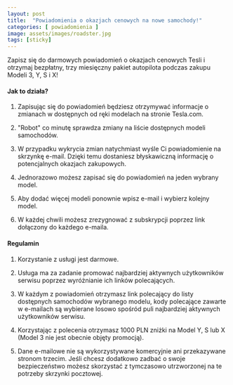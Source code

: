 ```yaml
---
layout: post
title:  "Powiadomienia o okazjach cenowych na nowe samochody!"
categories: [ powiadomienia ]
image: assets/images/roadster.jpg
tags: [sticky]
---
```


Zapisz się do darmowych powiadomień o okazjach cenowych Tesli i otrzymaj bezpłatny, trzy miesięczny pakiet autopilota podczas zakupu Modeli 3, Y, S i X!

#### Jak to działa?

1. Zapisując się do powiadomień będziesz otrzymywać informacje o zmianach w dostępnych od ręki modelach na stronie Tesla.com.

2. "Robot" co minutę sprawdza zmiany na liście dostępnych modeli samochodów.

3. W przypadku wykrycia zmian natychmiast wyśle Ci powiadomienie na skrzynkę e-mail. Dzięki temu dostaniesz błyskawiczną informację o potencjalnych okazjach zakupowych.

4. Jednorazowo możesz zapisać się do powiadomień na jeden wybrany model.

5. Aby dodać więcej modeli ponownie wpisz e-mail i wybierz kolejny model.

6. W każdej chwili możesz zrezygnować z subskrypcji poprzez link dołączony do każdego e-maila.

#### Regulamin

1. Korzystanie z usługi jest darmowe.

2. Usługa ma za zadanie promować najbardziej aktywnych użytkowników serwisu poprzez wyróżnianie ich linków polecających.

3. W każdym z powiadomień otrzymasz link polecający do listy dostępnych samochodów wybranego modelu, kody polecające zawarte w e-mailach są wybierane losowo spośród puli najbardziej aktywnych użytkowników serwisu.

4. Korzystając z polecenia otrzymasz 1000 PLN zniżki na Model Y, S lub X (Model 3 nie jest obecnie objęty promocją).

5. Dane e-mailowe nie są wykorzystywane komercyjnie ani przekazywane stronom trzecim. Jeśli chcesz dodatkowo zadbać o swoje bezpieczeństwo możesz skorzystać z tymczasowo utrzworzonej na te potrzeby skrzynki pocztowej.
